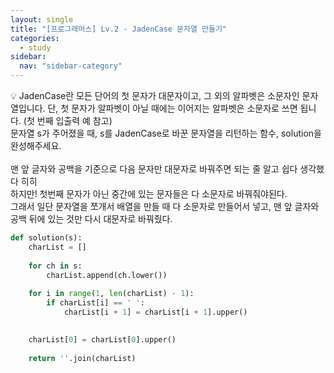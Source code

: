```yaml
---
layout: single
title: "[프로그래머스] Lv.2 - JadenCase 문자열 만들기"
categories:
  - study
sidebar:
  nav: "sidebar-category"
---
```


💡 JadenCase란 모든 단어의 첫 문자가 대문자이고, 그 외의 알파벳은 소문자인 문자열입니다. 단, 첫 문자가 알파벳이 아닐 때에는 이어지는 알파벳은 소문자로 쓰면 됩니다. (첫 번째 입출력 예 참고)<br />
문자열 s가 주어졌을 때, s를 JadenCase로 바꾼 문자열을 리턴하는 함수, solution을 완성해주세요.
<br />
<br />
맨 앞 글자와 공백을 기준으로 다음 문자만 대문자로 바꿔주면 되는 줄 알고 쉽다 생각했다 히히<br />
하지만! 첫번째 문자가 아닌 중간에 있는 문자들은 다 소문자로 바꿔줘야된다.<br />
그래서 일단 문자열을 쪼개서 배열을 만들 때 다 소문자로 만들어서 넣고, 맨 앞 글자와 공백 뒤에 있는 것만 다시 대문자로 바꿔줬다.

``` python
def solution(s):
    charList = []
    
    for ch in s:
        charList.append(ch.lower())
        
    for i in range(1, len(charList) - 1):
        if charList[i] == ' ':
            charList[i + 1] = charList[i + 1].upper()

            
    charList[0] = charList[0].upper()
    
    return ''.join(charList)
```
